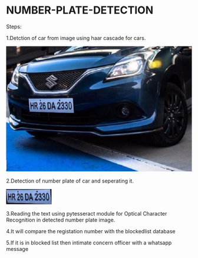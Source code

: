 # NUMBER-PLATE-DETECTION



Steps:

1.Detction of car from image using haar cascade for cars.


![Alt text](https://github.com/Aravindan-D/NUMBER_PLATE_DETECTION/blob/main/images/1.jpg )


2.Detection of number plate of car and seperating it.

![Alt text](https://github.com/Aravindan-D/NUMBER_PLATE_DETECTION/blob/main/images/out.png)

3.Reading the text using pytesseract module for Optical Character Recognition in detected number plate image.

4.It will compare the registation number with the blockedlist database

5.If it is in blocked list then intimate concern officer with a whatsapp message


